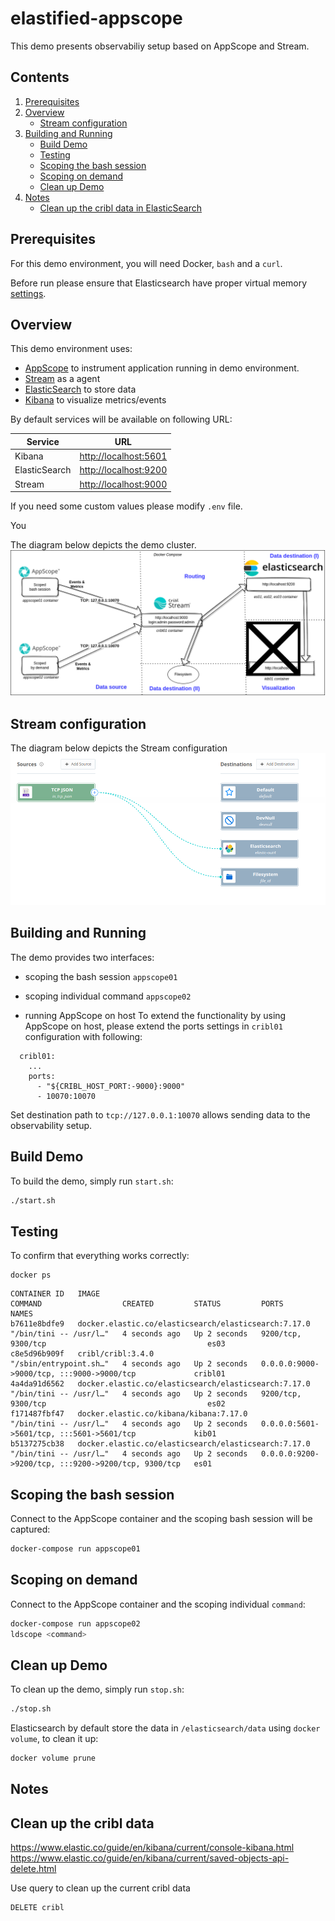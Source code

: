 # elastified-appscope

This demo presents observabiliy setup based on AppScope and Stream.

## Contents
1. [Prerequisites](#prerequisites)
2. [Overview](#overview)
	* [Stream configuration](#stream-configuration)
3. [Building and Running](#building-and-running)
	* [Build Demo](#build-demo)
	* [Testing](#testing)
	* [Scoping the bash session](#scoping-the-bash-session)
	* [Scoping on demand](#scoping-on-demand)
	* [Clean up Demo](#clean-up-demo)
4. [Notes](#notes)
	* [Clean up the cribl data in ElasticSearch](#clean-up-the-cribl-data-in-elasticsearch)

## Prerequisites
For this demo environment, you will need Docker, `bash` and a `curl`.

Before run please ensure that Elasticsearch have proper virtual memory [settings](https://www.elastic.co/guide/en/elasticsearch/reference/7.17/vm-max-map-count.html).

## Overview

This demo environment uses:

- [AppScope](https://appscope.dev/) to instrument application running in demo environment.
- [Stream](https://cribl.io/stream/) as a agent
- [ElasticSearch](https://www.elastic.co/elasticsearch/) to store data 
- [Kibana](https://www.elastic.co/products/kibana) to visualize metrics/events 

By default services will be available on following URL:

|Service|URL|
|-------|---|
|Kibana|[http://localhost:5601](http://localhost:5601)|
|ElasticSearch|[http://localhost:9200](http://localhost:9200)|
|Stream|[http://localhost:9000](http://localhost:9000)|

If you need some custom values please modify `.env` file.

You

The diagram below depicts the demo cluster.
![Schema_overall](schema.png)


## Stream configuration

The diagram below depicts the Stream configuration
![Schema_stream](stream.png)


## Building and Running

The demo provides two interfaces:
- scoping the bash session `appscope01`
- scoping individual command `appscope02`

- running AppScope on host
To extend the functionality by using AppScope on host, please extend the ports settings in
`cribl01` configuration with following:

```
  cribl01:
    ...
    ports:
      - "${CRIBL_HOST_PORT:-9000}:9000"
      - 10070:10070
```

Set destination path to `tcp://127.0.0.1:10070` allows sending data to the observability setup.

## Build Demo

To build the demo, simply run `start.sh`:

```bash
./start.sh
```

## Testing

To confirm that everything works correctly:

```
docker ps
```

```
CONTAINER ID   IMAGE                                                  COMMAND                  CREATED         STATUS         PORTS                                                 NAMES
b7611e8bdfe9   docker.elastic.co/elasticsearch/elasticsearch:7.17.0   "/bin/tini -- /usr/l…"   4 seconds ago   Up 2 seconds   9200/tcp, 9300/tcp                                    es03
c8e5d96b909f   cribl/cribl:3.4.0                                      "/sbin/entrypoint.sh…"   4 seconds ago   Up 2 seconds   0.0.0.0:9000->9000/tcp, :::9000->9000/tcp             cribl01
4a4da91d6562   docker.elastic.co/elasticsearch/elasticsearch:7.17.0   "/bin/tini -- /usr/l…"   4 seconds ago   Up 2 seconds   9200/tcp, 9300/tcp                                    es02
f171487fbf47   docker.elastic.co/kibana/kibana:7.17.0                 "/bin/tini -- /usr/l…"   4 seconds ago   Up 2 seconds   0.0.0.0:5601->5601/tcp, :::5601->5601/tcp             kib01
b5137275cb38   docker.elastic.co/elasticsearch/elasticsearch:7.17.0   "/bin/tini -- /usr/l…"   4 seconds ago   Up 2 seconds   0.0.0.0:9200->9200/tcp, :::9200->9200/tcp, 9300/tcp   es01
```

## Scoping the bash session

Connect to the AppScope container and the scoping bash session will be captured:

```bash
docker-compose run appscope01
```

## Scoping on demand

Connect to the AppScope container and the scoping individual `command`:

```bash
docker-compose run appscope02
ldscope <command>
```

## Clean up Demo

To clean up the demo, simply run `stop.sh`:

```bash
./stop.sh
```

Elasticsearch by default store the data in `/elasticsearch/data` using `docker volume`, to clean it up:

```bash
docker volume prune
```
## Notes
## Clean up the cribl data

https://www.elastic.co/guide/en/kibana/current/console-kibana.html
https://www.elastic.co/guide/en/kibana/current/saved-objects-api-delete.html

Use query to clean up the current cribl data

```
DELETE cribl
```
